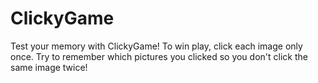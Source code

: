 # ClickyGame

Test your memory with ClickyGame! To win play, click each image only once. Try to remember which pictures you clicked so you don't click the same image twice! 
